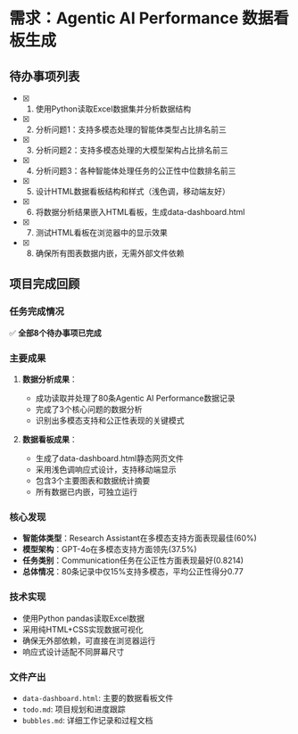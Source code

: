 # 需求：Agentic AI Performance 数据看板生成

## 待办事项列表

- [x] 1. 使用Python读取Excel数据集并分析数据结构
- [x] 2. 分析问题1：支持多模态处理的智能体类型占比排名前三
- [x] 3. 分析问题2：支持多模态处理的大模型架构占比排名前三
- [x] 4. 分析问题3：各种智能体处理任务的公正性中位数排名前三
- [x] 5. 设计HTML数据看板结构和样式（浅色调，移动端友好）
- [x] 6. 将数据分析结果嵌入HTML看板，生成data-dashboard.html
- [x] 7. 测试HTML看板在浏览器中的显示效果
- [x] 8. 确保所有图表数据内嵌，无需外部文件依赖

## 项目完成回顾

### 任务完成情况
✅ **全部8个待办事项已完成**

### 主要成果
1. **数据分析成果**：
   - 成功读取并处理了80条Agentic AI Performance数据记录
   - 完成了3个核心问题的数据分析
   - 识别出多模态支持和公正性表现的关键模式

2. **数据看板成果**：
   - 生成了data-dashboard.html静态网页文件
   - 采用浅色调响应式设计，支持移动端显示
   - 包含3个主要图表和数据统计摘要
   - 所有数据已内嵌，可独立运行

### 核心发现
- **智能体类型**：Research Assistant在多模态支持方面表现最佳(60%)
- **模型架构**：GPT-4o在多模态支持方面领先(37.5%)
- **任务类别**：Communication任务在公正性方面表现最好(0.8214)
- **总体情况**：80条记录中仅15%支持多模态，平均公正性得分0.77

### 技术实现
- 使用Python pandas读取Excel数据
- 采用纯HTML+CSS实现数据可视化
- 确保无外部依赖，可直接在浏览器运行
- 响应式设计适配不同屏幕尺寸

### 文件产出
- `data-dashboard.html`: 主要的数据看板文件
- `todo.md`: 项目规划和进度跟踪
- `bubbles.md`: 详细工作记录和过程文档